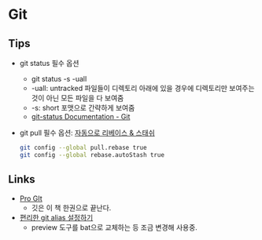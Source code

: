 # Git

## Tips

* git status 필수 옵션
  * git status -s -uall
  * -uall: untracked 파일들이 디렉토리 아래에 있을 경우에 디렉토리만 보여주는것이 아닌 모든 파일을 다 보여줌
  * -s: short 포맷으로 간략하게 보여줌
  * [git-status Documentation - Git](https://git-scm.com/docs/git-status)
* git pull 필수 옵션: [자동으로 리베이스 & 스태쉬](https://cscheng.info/2017/01/26/git-tip-autostash-with-git-pull-rebase.html)

  ```bash
  git config --global pull.rebase true
  git config --global rebase.autoStash true
  ```

## Links

* [Pro GIt](https://git-scm.com/book/ko/v2)
  * 깃은 이 책 한권으로 끝난다.
* [편리한 git alias 설정하기](https://johngrib.github.io/wiki/git-alias/)
  * preview 도구를 bat으로 교체하는 등 조금 변경해 사용중.

